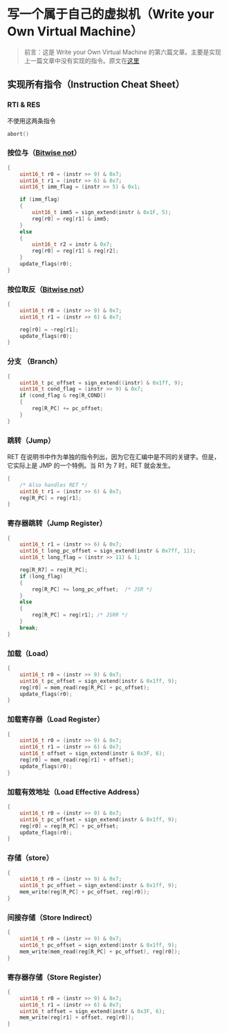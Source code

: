 # 写一个属于自己的虚拟机（Write your Own Virtual Machine）

> 前言：这是 Write your Own Virtual Machine 的第六篇文章。主要是实现上一篇文章中没有实现的指令。原文在[这里](https://justinmeiners.github.io/lc3-vm/)



## 实现所有指令（Instruction Cheat Sheet）



### RTI & RES

不使用这两条指令



```c
abort()
```



### 按位与（[Bitwise not](https://en.wikipedia.org/wiki/Bitwise_operation#NOT)）



```c
{
    uint16_t r0 = (instr >> 9) & 0x7;
    uint16_t r1 = (instr >> 6) & 0x7;
    uint16_t imm_flag = (instr >> 5) & 0x1;

    if (imm_flag)
    {
        uint16_t imm5 = sign_extend(instr & 0x1F, 5);
        reg[r0] = reg[r1] & imm5;
    }
    else
    {
        uint16_t r2 = instr & 0x7;
        reg[r0] = reg[r1] & reg[r2];
    }
    update_flags(r0);
}
```



### 按位取反（[Bitwise not](https://en.wikipedia.org/wiki/Bitwise_operation#NOT)）



```c
{
    uint16_t r0 = (instr >> 9) & 0x7;
    uint16_t r1 = (instr >> 6) & 0x7;

    reg[r0] = ~reg[r1];
    update_flags(r0);
}
```



### 分支 （Branch）

```c
{
    uint16_t pc_offset = sign_extend((instr) & 0x1ff, 9);
    uint16_t cond_flag = (instr >> 9) & 0x7;
    if (cond_flag & reg[R_COND])
    {
        reg[R_PC] += pc_offset;
    }
}
```



### 跳转（Jump）

RET 在说明书中作为单独的指令列出，因为它在汇编中是不同的关键字。但是，它实际上是 JMP 的一个特例。当 R1 为 7 时，RET 就会发生。



```c
{
    /* Also handles RET */
    uint16_t r1 = (instr >> 6) & 0x7;
    reg[R_PC] = reg[r1];
}
```



### 寄存器跳转（Jump Register）

```c
{
    uint16_t r1 = (instr >> 6) & 0x7;
    uint16_t long_pc_offset = sign_extend(instr & 0x7ff, 11);
    uint16_t long_flag = (instr >> 11) & 1;

    reg[R_R7] = reg[R_PC];
    if (long_flag)
    {
        reg[R_PC] += long_pc_offset;  /* JSR */
    }
    else
    {
        reg[R_PC] = reg[r1]; /* JSRR */
    }
    break;
}
```



### 加载（Load）

```c
{
    uint16_t r0 = (instr >> 9) & 0x7;
    uint16_t pc_offset = sign_extend(instr & 0x1ff, 9);
    reg[r0] = mem_read(reg[R_PC] + pc_offset);
    update_flags(r0);
}
```



### 加载寄存器（Load Register）

```c
{
    uint16_t r0 = (instr >> 9) & 0x7;
    uint16_t r1 = (instr >> 6) & 0x7;
    uint16_t offset = sign_extend(instr & 0x3F, 6);
    reg[r0] = mem_read(reg[r1] + offset);
    update_flags(r0);
}
```



### 加载有效地址（Load Effective Address）



```c
{
    uint16_t r0 = (instr >> 9) & 0x7;
    uint16_t pc_offset = sign_extend(instr & 0x1ff, 9);
    reg[r0] = reg[R_PC] + pc_offset;
    update_flags(r0);
}
```



### 存储（store）

```c
{
    uint16_t r0 = (instr >> 9) & 0x7;
    uint16_t pc_offset = sign_extend(instr & 0x1ff, 9);
    mem_write(reg[R_PC] + pc_offset, reg[r0]);
}
```



### 间接存储（Store Indirect）

```c
{
    uint16_t r0 = (instr >> 9) & 0x7;
    uint16_t pc_offset = sign_extend(instr & 0x1ff, 9);
    mem_write(mem_read(reg[R_PC] + pc_offset), reg[r0]);
}
```



### 寄存器存储（Store Register）

```c
{
    uint16_t r0 = (instr >> 9) & 0x7;
    uint16_t r1 = (instr >> 6) & 0x7;
    uint16_t offset = sign_extend(instr & 0x3F, 6);
    mem_write(reg[r1] + offset, reg[r0]);
}
```
